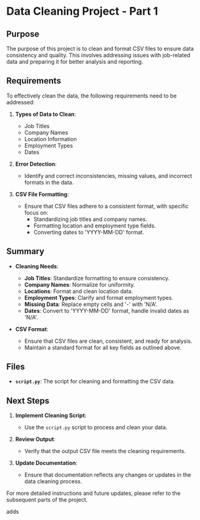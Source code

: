 # Data Cleaning Project - Part 1

## Purpose

The purpose of this project is to clean and format CSV files to ensure data consistency and quality. This involves addressing issues with job-related data and preparing it for better analysis and reporting.

## Requirements

To effectively clean the data, the following requirements need to be addressed:

1. **Types of Data to Clean**:
   - Job Titles
   - Company Names
   - Location Information
   - Employment Types
   - Dates

2. **Error Detection**:
   - Identify and correct inconsistencies, missing values, and incorrect formats in the data.

3. **CSV File Formatting**:
   - Ensure that CSV files adhere to a consistent format, with specific focus on:
     - Standardizing job titles and company names.
     - Formatting location and employment type fields.
     - Converting dates to 'YYYY-MM-DD' format.

## Summary

- **Cleaning Needs**:
  - **Job Titles**: Standardize formatting to ensure consistency.
  - **Company Names**: Normalize for uniformity.
  - **Locations**: Format and clean location data.
  - **Employment Types**: Clarify and format employment types.
  - **Missing Data**: Replace empty cells and '-' with 'N/A'.
  - **Dates**: Convert to 'YYYY-MM-DD' format, handle invalid dates as 'N/A'.

- **CSV Format**:
  - Ensure that CSV files are clean, consistent, and ready for analysis.
  - Maintain a standard format for all key fields as outlined above.

## Files

- **`script.py`**: The script for cleaning and formatting the CSV data.

## Next Steps

1. **Implement Cleaning Script**:
   - Use the `script.py` script to process and clean your data.

2. **Review Output**:
   - Verify that the output CSV file meets the cleaning requirements.

3. **Update Documentation**:
   - Ensure that documentation reflects any changes or updates in the data cleaning process.

For more detailed instructions and future updates, please refer to the subsequent parts of the project.

adds
